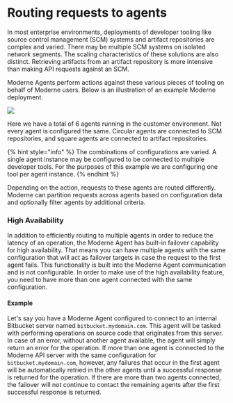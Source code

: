 # Routing requests to agents

In most enterprise environments, deployments of developer tooling like source control management (SCM) systems and artifact repositories are complex and varied. There may be multiple SCM systems on isolated network segments. The scaling characteristics of these solutions are also distinct. Retrieving artifacts from an artifact repository is more intensive than making API requests against an SCM.

Moderne Agents perform actions against these various pieces of tooling on behalf of Moderne users. Below is an illustration of an example Moderne deployment.

![](<../.gitbook/assets/Screen Shot 2022-05-09 at 10.53.57 AM.png>)

Here we have a total of 6 agents running in the customer environment. Not every agent is configured the same. Circular agents are connected to SCM repositories, and square agents are connected to artifact repositories.

{% hint style="info" %}
The combinations of configurations are varied. A single agent instance may be configured to be connected to multiple developer tools. For the purposes of this example we are configuring one tool per agent instance.
{% endhint %}

Depending on the action, requests to these agents are routed differently. Moderne can partition requests across agents based on configuration data and optionally filter agents by additional criteria. 

### High Availability

In addition to efficiently routing to multiple agents in order to reduce the latency of an operation, the Moderne Agent has built-in failover capability for high availability. That means you can have multiple agents with the same configuration that will act as failover targets in case the request to the first agent fails. This functionality is built into the Moderne Agent communication and is not configurable. In order to make use of the high availability feature, you need to have more than one agent connected with the same configuration.

#### Example

Let's say you have a Moderne Agent configured to connect to an internal Bitbucket server named `bitbucket.mydomain.com`. This agent will be tasked with performing operations on source code that originates from this server. In case of an error, without another agent available, the agent will simply return an error for the operation. If more than one agent is connected to the Moderne API server with the same configuration for `bitbucket.mydomain.com`, however, any failures that occur in the first agent will be automatically retried in the other agents until a successful response is returned for the operation. If there are more than two agents connected, the failover will not continue to contact the remaining agents after the first successful response is returned.
